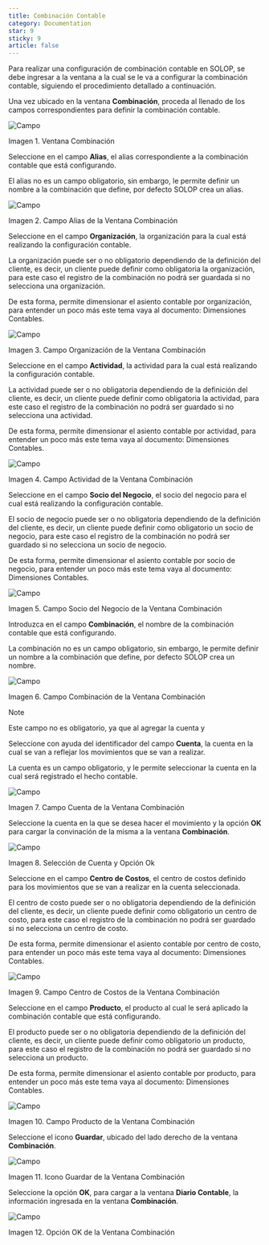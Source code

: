 ```yaml
---
title: Combinación Contable
category: Documentation
star: 9
sticky: 9
article: false
---
```


Para realizar una configuración de combinación contable en SOLOP, se debe ingresar a la ventana a la cual se le va a configurar la combinación contable, siguiendo el procedimiento detallado a continuación.

Una vez ubicado en la ventana **Combinación**, proceda al llenado de los campos correspondientes para definir la combinación contable.

![Campo](/assets/img/docs/accounting-management/acm-accounting-image48.png)

Imagen 1. Ventana Combinación

Seleccione en el campo **Alias**, el alias correspondiente a la combinación contable que está configurando.

El alias no es un campo obligatorio, sin embargo, le permite definir un nombre a la combinación que define, por defecto SOLOP crea un alias.

![Campo](/assets/img/docs/accounting-management/acm-accounting-image49.png)

Imagen 2. Campo Alias de la Ventana Combinación

Seleccione en el campo **Organización**, la organización para la cual está realizando la configuración contable.

La organización puede ser o no obligatorio dependiendo de la definición del cliente, es decir, un cliente puede definir como obligatoria la organización, para este caso el registro de la combinación no podrá ser guardada si no selecciona una organización.

De esta forma, permite dimensionar el asiento contable por organización, para entender un poco más este tema vaya al documento: Dimensiones Contables.

![Campo](/assets/img/docs/accounting-management/acm-accounting-image50.png)

Imagen 3. Campo Organización de la Ventana Combinación

Seleccione en el campo **Actividad**, la actividad para la cual está realizando la configuración contable.

La actividad puede ser o no obligatoria dependiendo de la definición del cliente, es decir, un cliente puede definir como obligatoria la actividad, para este caso el registro de la combinación no podrá ser guardado si no selecciona una actividad.

De esta forma, permite dimensionar el asiento contable por actividad, para entender un poco más este tema vaya al documento: Dimensiones Contables.

![Campo](/assets/img/docs/accounting-management/acm-accounting-image51.png)

Imagen 4. Campo Actividad de la Ventana Combinación

Seleccione en el campo **Socio del Negocio**, el socio del negocio para el cual está realizando la configuración contable.

El socio de negocio puede ser o no obligatoria dependiendo de la definición del cliente, es decir, un cliente puede definir como obligatorio un socio de negocio, para este caso el registro de la combinación no podrá ser guardado si no selecciona un socio de negocio.

De esta forma, permite dimensionar el asiento contable por socio de negocio, para entender un poco más este tema vaya al documento: Dimensiones Contables.

![Campo](/assets/img/docs/accounting-management/acm-accounting-image52.png)

Imagen 5. Campo Socio del Negocio de la Ventana Combinación

Introduzca en el campo **Combinación**, el nombre de la combinación contable que está configurando.

La combinación no es un campo obligatorio, sin embargo, le permite definir un nombre a la combinación que define, por defecto SOLOP crea un nombre.

![Campo](/assets/img/docs/accounting-management/acm-accounting-image53.png)

Imagen 6. Campo Combinación de la Ventana Combinación

Note

Este campo no es obligatorio, ya que al agregar la cuenta y

Seleccione con ayuda del identificador del campo **Cuenta**, la cuenta en la cual se van a reflejar los movimientos que se van a realizar.

La cuenta es un campo obligatorio, y le permite seleccionar la cuenta en la cual será registrado el hecho contable.

![Campo](/assets/img/docs/accounting-management/acm-accounting-image54.png)

Imagen 7. Campo Cuenta de la Ventana Combinación

Seleccione la cuenta en la que se desea hacer el movimiento y la opción **OK** para cargar la convinación de la misma a la ventana **Combinación**.

![Campo](/assets/img/docs/accounting-management/acm-accounting-image55.png)

Imagen 8. Selección de Cuenta y Opción Ok

Seleccione en el campo **Centro de Costos**, el centro de costos definido para los movimientos que se van a realizar en la cuenta seleccionada.

El centro de costo puede ser o no obligatoria dependiendo de la definición del cliente, es decir, un cliente puede definir como obligatorio un centro de costo, para este caso el registro de la combinación no podrá ser guardado si no selecciona un centro de costo.

De esta forma, permite dimensionar el asiento contable por centro de costo, para entender un poco más este tema vaya al documento: Dimensiones Contables.

![Campo](/assets/img/docs/accounting-management/acm-accounting-image56.png)

Imagen 9. Campo Centro de Costos de la Ventana Combinación

Seleccione en el campo **Producto**, el producto al cual le será aplicado la combinación contable que está configurando.

El producto puede ser o no obligatoria dependiendo de la definición del cliente, es decir, un cliente puede definir como obligatorio un producto, para este caso el registro de la combinación no podrá ser guardado si no selecciona un producto.

De esta forma, permite dimensionar el asiento contable por producto, para entender un poco más este tema vaya al documento: Dimensiones Contables.

![Campo](/assets/img/docs/accounting-management/acm-accounting-image57.png)

Imagen 10. Campo Producto de la Ventana Combinación

Seleccione el icono **Guardar**, ubicado del lado derecho de la ventana **Combinación**.

![Campo](/assets/img/docs/accounting-management/acm-accounting-image58.png)

Imagen 11. Icono Guardar de la Ventana Combinación

Seleccione la opción **OK**, para cargar a la ventana **Diario Contable**, la información ingresada en la ventana **Combinación**.

![Campo](/assets/img/docs/accounting-management/acm-accounting-image59.png)

Imagen 12. Opción OK de la Ventana Combinación

